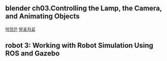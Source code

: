 

## blender ch03.Controlling the Lamp, the Camera, and Animating Objects
[박정은](https://www.facebook.com/neuroncities)
[발표자료](https://drive.google.com/file/d/0B79K7gKItIo0ajBJZC1GelVHb28/view)

## robot 3: Working with Robot Simulation Using ROS and Gazebo
